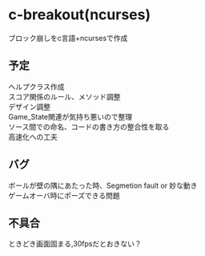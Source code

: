# c-breakout(ncurses)
ブロック崩しをc言語+ncursesで作成

## 予定
ヘルプクラス作成  
スコア関係のルール、メソッド調整  
デザイン調整  
Game_State関連が気持ち悪いので整理  
ソース間での命名、コードの書き方の整合性を取る  
高速化への工夫  

## バグ
ボールが壁の隅にあたった時、Segmetion fault or 妙な動き  
ゲームオーバ時にポーズできる問題  

## 不具合
ときどき画面固まる,30fpsだとおきない？  

